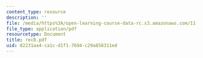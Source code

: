 ```yaml
---
content_type: resource
description: ''
file: /media/https%3A/open-learning-course-data-rc.s3.amazonaws.com/11-204-planning-communications-and-digital-media-fall-2004/82231aa4ca1cd1f17694c29a858311ed_rec8.pdf
file_type: application/pdf
resourcetype: Document
title: rec8.pdf
uid: 82231aa4-ca1c-d1f1-7694-c29a858311ed
---
```


